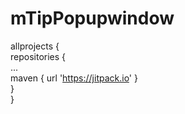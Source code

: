 # mTipPopupwindow   

allprojects {    
   repositories {    
      ...    
      maven { url 'https://jitpack.io' }    
   }    
}    

